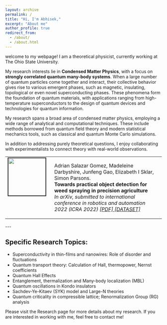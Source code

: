 ```yaml
---
layout: archive
permalink: /
title: "Hi, I'm Abhisek,"
excerpt: "About me"
author_profile: true
redirect_from: 
  - /about/
  - /about.html
---
```


welcome to my webpage! I am a theoretical physicist, currently working at The Ohio State University.

My research interests lie in **Condensed Matter Physics**, with a focus on **strongly correlated quantum many-body systems**. When a large number of quantum particles come together and interact, their collective behavior gives rise to various emergent phases, such as magnetic, insulating, topological or even novel superconducting phases. These phenomena form the foundation of quantum materials, with applications ranging from high-temperature superconductors to the design of quantum devices and technologies for quantum information.

My research spans a broad area of condensed matter physics, employing a wide range of analytical and computational techniques. These include methods borrowed from quantum field theory and modern statistical mechanics tools, such as classical and quantum Monte Carlo simulations.

In addition to addressing purely theoretical questions, I enjoy collaborating with experimentalists to connect theory with real-world observations.

<table >
<tbody>
<tr> <td style="width:120px; height=120px; vertical-align: top;"> <img style="float: left; margin-right: 10px " src="https://adrianxsalazar.github.io/images/5g_spraying-adrian-salazar-gomez-website.png" width="120px" height="120px" border="2px solid #bbb"> </td>
<td style= "height=120px; vertical-align: top;"> <p>
Adrian  Salazar  Gomez, Madeleine Darbyshire, Junfeng Gao, Elizabeth I Sklar, Simon Parsons. <br> <strong> Towards practical object detection for weed spraying in precision agriculture </strong> <br>
<i> In arXiv, submitted to international conference in robotics and automation 2022 (ICRA 2022) <a href="https://arxiv.org/pdf/2109.11048.pdf"> [PDF] </a> <a href=" https://github.com/LAR/lincolnbeet_dataset"> [DATASET] </a>  </i>  </p> </td>
</tr>
</tbody>
</table>
---

## Specific Research Topics:

* Superconductivity in thin-films and nanowires: Role of disorder and fluctuations
* Quantum transport theory: Calculation of Hall, thermopower, Nernst coefficients
* Quantum Hall Effects
* Entanglement, thermalization and Many-body localization (MBL)
* Quantum oscillations in Kondo insulators  
* Sachdev-Ye-Kitaev (SYK) model and Large-N theories  
* Quantum criticality in compressible lattice; Renormalization Group (RG) analysis

Please visit the Research page for more details about my research. If you are interested in working with me, feel free to contact me!
